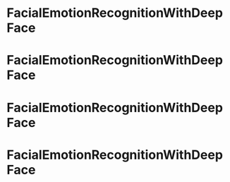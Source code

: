 # FacialEmotionRecognitionWithDeepFace
# FacialEmotionRecognitionWithDeepFace
# FacialEmotionRecognitionWithDeepFace
# FacialEmotionRecognitionWithDeepFace
